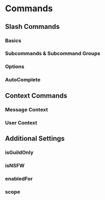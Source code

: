 # Commands
## Slash Commands
### Basics
### Subcommands & Subcommand Groups
### Options
### AutoComplete
## Context Commands
### Message Context
### User Context
## Additional Settings
### isGuildOnly
### isNSFW
### enabledFor
### scope